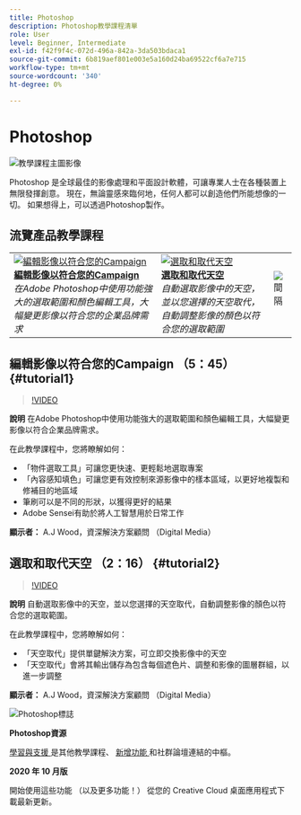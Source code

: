 ```yaml
---
title: Photoshop
description: Photoshop教學課程清單
role: User
level: Beginner, Intermediate
exl-id: f42f9f4c-072d-496a-842a-3da503bdaca1
source-git-commit: 6b819aef801e003e5a160d24ba69522cf6a7e715
workflow-type: tm+mt
source-wordcount: '340'
ht-degree: 0%

---
```


# Photoshop

![教學課程主圖影像](../assets/Photoshop.jpg)

Photoshop 是全球最佳的影像處理和平面設計軟體，可讓專業人士在各種裝置上無限發揮創意。 現在，無論靈感來臨何地，任何人都可以創造他們所能想像的一切。 如果想得上，可以透過Photoshop製作。

## 流覽產品教學課程

<table style="table-layout:fixed">
<tr>
 <td>
   <a href="photoshop.md#tutorial1">
      <img alt="編輯影像以符合您的Campaign" src="../assets/PS_ObjectSelect_ContentAware_wood.jpg" />
   </a>
    <div>
   <a href="photoshop.md#tutorial1"><strong>編輯影像以符合您的Campaign</strong></a>
    </div>
    <em>在Adobe Photoshop中使用功能強大的選取範圍和顏色編輯工具，大幅變更影像以符合您的企業品牌需求</em>
    <br>
  </td>
  <td>
    <a href="photoshop.md#tutorial2">
        <img alt="選取和取代天空" src="../assets/PS_Sky_Replace_wood.jpg" />
    </a>
    <div>
    <a href="photoshop.md#tutorial2"><strong>選取和取代天空</strong></a>
    </div>
    <em>自動選取影像中的天空，並以您選擇的天空取代，自動調整影像的顏色以符合您的選取範圍</em>
    <br>
  </td>
  <td>
    <img alt="間隔" src="../assets/Whitespacer.png" />
    <div>
    <br>
  </td>
</tr>
</table>

## 編輯影像以符合您的Campaign （5：45） {#tutorial1}

>[!VIDEO](https://video.tv.adobe.com/v/326950?hidetitle=true)

**說明**
在Adobe Photoshop中使用功能強大的選取範圍和顏色編輯工具，大幅變更影像以符合企業品牌需求。

在此教學課程中，您將瞭解如何：
* 「物件選取工具」可讓您更快速、更輕鬆地選取專案
* 「內容感知填色」可讓您更有效控制來源影像中的樣本區域，以更好地複製和修補目的地區域
* 筆刷可以是不同的形狀，以獲得更好的結果
* Adobe Sensei有助於將人工智慧用於日常工作

**顯示者：**
A.J Wood，資深解決方案顧問 （Digital Media）

## 選取和取代天空 （2：16） {#tutorial2}

>[!VIDEO](https://video.tv.adobe.com/v/326953?hidetitle=true)

**說明**
自動選取影像中的天空，並以您選擇的天空取代，自動調整影像的顏色以符合您的選取範圍。

在此教學課程中，您將瞭解如何：
* 「天空取代」提供單鍵解決方案，可立即交換影像中的天空
* 「天空取代」會將其輸出儲存為包含每個遮色片、調整和影像的圖層群組，以進一步調整


**顯示者：**
A.J Wood，資深解決方案顧問 （Digital Media）

![Photoshop標誌](../assets/ps_appicon_96.png)

**Photoshop資源**

[學習與支援 ](https://helpx.adobe.com/support/photoshop.html) 是其他教學課程、 [ 新增功能 ](https://helpx.adobe.com/photoshop/using/whats-new.html) 和社群論壇連結的中樞。

**2020 年 10 月版**

開始使用這些功能 （以及更多功能！） 從您的 Creative Cloud 桌面應用程式下載最新更新。
